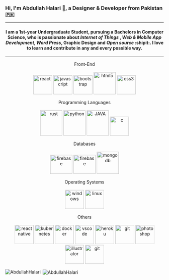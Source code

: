 ### Hi, I'm Abdullah Halari 👋, a Designer & Developer from Pakistan :pakistan:
<!-- 
<p align="center">
<img src="http://slinky.me/uploads/pic/8/slinky_me_54956135c9496.gif" >
</p> -->

- - - - 
#### <p align="center"> I am a 1st-year Undergraduate Student, pursuing a Bachelors in Computer Science, who is passionate about *Internet of Things* , *Web & Mobile App Development*, *Word Press*, Graphic Design and *Open source* :shipit:. I love to learn and contribute in any and every possible way.</p>
- - - - 
<p align="center">
  <span>Front-End</span><br><br>
<img src="https://cdn.freebiesupply.com/logos/large/2x/react-1-logo-png-transparent.png" alt="react" width="60" height="60"/>
<img src="https://cdn.freebiesupply.com/logos/thumbs/1x/javascript-logo.png" alt="javascript" width="60" height="60"/>
<img src="https://i.stack.imgur.com/dMXbE.png" alt="bootstrap" width="60" height="60"/>
<img src="https://www.w3.org/html/logo/downloads/HTML5_1Color_Black.png" alt="html5" width="70" height="70"/>
<img src="https://cdn4.iconfinder.com/data/icons/blackicon/54/css3_icon-512.png" alt="css3" width="60" height="60"/>
</p>

<p align="center"> 
  <span>Programming Languages</span><br><br>
<img src="https://www.vectorlogo.zone/logos/rust-lang/rust-lang-ar21.svg" alt="rust" width="70" height="80"/>
<img src="https://www.vectorlogo.zone/logos/python/python-ar21.svg" alt="python" width="70" height="80"/>
<img src="https://www.vectorlogo.zone/logos/java/java-ar21.svg" alt="JAVA" width="70" height="80">  
<img src="https://static.wixstatic.com/media/0cfd43_1831013bcc8540fcba4f087dfa07653c~mv2.png/v1/fill/w_350,h_350,al_c,lg_1,q_85/c.webp" alt="c" width="60" height="60"/> 
</p>



<p align="center">
  <span>Databases</span><br><br>
<img src="https://www.vectorlogo.zone/logos/firebase/firebase-icon.svg" alt="firebase" width="70" height="60"/>
<img src="https://www.vectorlogo.zone/logos/postgresql/postgresql-ar21.svg" alt="firebase" width="70" height="60"/>  
<img src="https://www.vectorlogo.zone/logos/mongodb/mongodb-ar21.svg" alt="mongodb" width="70" height="70"/>
</p>

<p align="center">
  <span>Operating Systems</span><br><br>
<img src="https://encrypted-tbn0.gstatic.com/images?q=tbn:ANd9GcQJJ2FTg6CGhEoLycWcgrlKHFC5x3V_wTJ8qw&usqp=CAU" alt="windows" width="60" height="60"/>
<img src="https://www.vectorlogo.zone/logos/linux/linux-ar21.svg" alt="linux" width="60" height="60"/> 
</p>

<p align="center">
  <span>Others</span><br><br>
<img src="https://reactnative.dev/img/header_logo.svg" alt="reactnative" width="60" height="60"/> 
<img src="https://miro.medium.com/max/500/1*F8gP7v2ouWVZ_sDwVFeVIA.png" alt="kubernetes" width="60" height="60"/>
<img src="https://jirasupport.files.wordpress.com/2019/10/docker_logo.png" alt="docker" width="60" height="60"/>    
<img src="https://www.elegantthemes.com/blog/wp-content/uploads/2019/01/000-VS-Code.png" alt="vscode" width="60" height="60"/>
<img src="https://www.vectorlogo.zone/logos/heroku/heroku-ar21.svg" alt="heroku" width="60" height="60"/>
<img src="https://www.vectorlogo.zone/logos/git-scm/git-scm-ar21.svg" alt="git" width="60" height="60"/>
<img src="https://upload.wikimedia.org/wikipedia/commons/thumb/a/af/Adobe_Photoshop_CC_icon.svg/1200px-Adobe_Photoshop_CC_icon.svg.png" alt="photoshop" width="60" height="60"/>
<img src="https://upload.wikimedia.org/wikipedia/commons/thumb/f/fb/Adobe_Illustrator_CC_icon.svg/1200px-Adobe_Illustrator_CC_icon.svg.png" alt="illustrator" width="60" height="60"/>
<img src="https://www.iconfinder.com/data/icons/flat-icons-web/40/WordPress-512.png" alt="git" width="60" height="60"/>

</p>

<p><img align="left" src="https://github-readme-stats.vercel.app/api/top-langs/?username=AbdullahHalari&layout=compact&top_langs=8" alt="AbdullahHalari" /></p>

<p>&nbsp;<img align="center" src="https://github-readme-stats.vercel.app/api?username=AbdullahHalari" alt="AbdullahHalari" /></p> 
